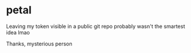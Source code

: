 # petal


Leaving my token visible in a public git repo probably wasn't the smartest idea lmao

Thanks, mysterious person
